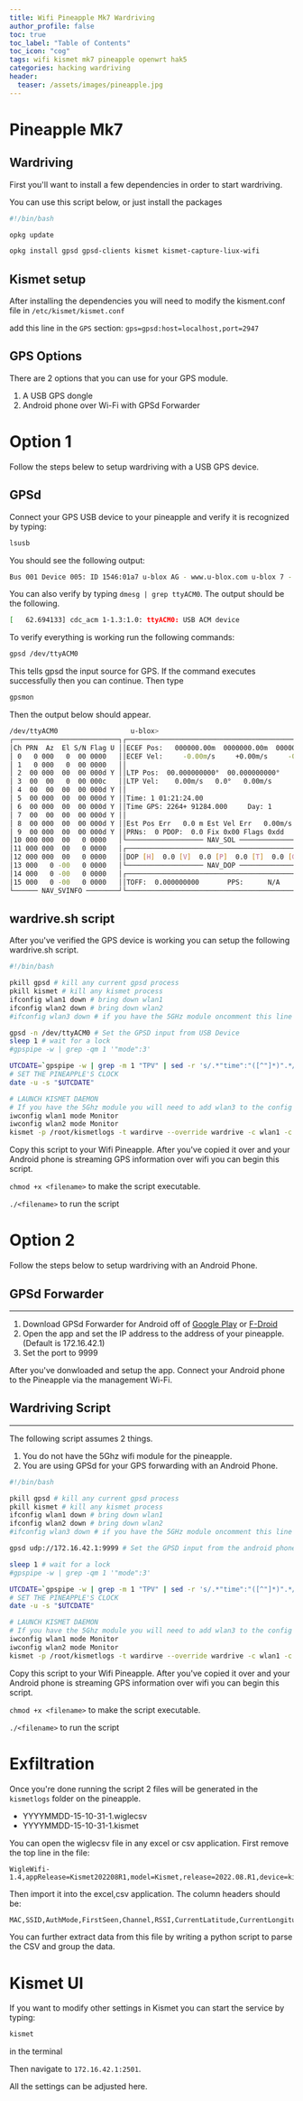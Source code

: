 ```yaml
---
title: Wifi Pineapple Mk7 Wardriving
author_profile: false
toc: true
toc_label: "Table of Contents"
toc_icon: "cog"
tags: wifi kismet mk7 pineapple openwrt hak5
categories: hacking wardriving
header:
  teaser: /assets/images/pineapple.jpg
---
```

# Pineapple Mk7


## Wardriving

First you'll want to install a few dependencies in order to start wardriving.

You can use this script below, or just install the packages
```bash
#!/bin/bash

opkg update

opkg install gpsd gpsd-clients kismet kismet-capture-liux-wifi
```
## Kismet setup
After installing the dependencies you will need to modify the kisment.conf file in `/etc/kismet/kismet.conf`

add this line in the `GPS` section: `gps=gpsd:host=localhost,port=2947`

## GPS Options

There are 2 options that you can use for your GPS module.
1. A USB GPS dongle
2. Android phone over Wi-Fi with GPSd Forwarder

# Option 1

Follow the steps belew to setup wardriving with a USB GPS device.

## GPSd

Connect your GPS USB device to your pineapple and verify it is recognized by typing:
```bash
lsusb
```

You should see the following output:

```bash
Bus 001 Device 005: ID 1546:01a7 u-blox AG - www.u-blox.com u-blox 7 - GPS/GNSS Receiver
```
You can also verify by typing `dmesg | grep ttyACM0`. The output should be the following.

```bash
[   62.694133] cdc_acm 1-1.3:1.0: ttyACM0: USB ACM device
```

To verify everything is working run the following commands:

```bash
gpsd /dev/ttyACM0
```
This tells gpsd the input source for GPS. If the command executes successfully then you can continue. Then type

```bash
gpsmon
```

Then the output below should appear.
```bash
/dev/ttyACM0                  u-blox>
┌──────────────────────────┐┌─────────────────────────────────────────────────┐
│Ch PRN  Az  El S/N Flag U ││ECEF Pos:   000000.00m  0000000.00m  0000000.00m │
│ 0   0 000   0  00 0000   ││ECEF Vel:     -0.00m/s     +0.00m/s     -0.00m/s │
│ 1   0 000   0  00 0000   ││                                                 │
│ 2  00 000  00  00 000d Y ││LTP Pos:  00.000000000°  00.000000000°    00.00m │
│ 3  00  00   0  00 000c   ││LTP Vel:    0.00m/s   0.0°   0.00m/s             │
│ 4  00  00  00  00 000d Y ││                                                 │
│ 5  00 000  00  00 000d Y ││Time: 1 01:21:24.00                              │
│ 6  00 000  00  00 000d Y ││Time GPS: 2264+ 91284.000     Day: 1             │
│ 7  00  00  00  00 000d Y ││                                                 │
│ 8  00 000  00  00 000d Y ││Est Pos Err   0.0 m Est Vel Err   0.00m/s        │
│ 9  00 000  00  00 000d Y ││PRNs:  0 PDOP:  0.0 Fix 0x00 Flags 0xdd          │
│10 000 000  00   0 0000   │└─────────────────── NAV_SOL ─────────────────────┘
│11 000 000  00   0 0000   │┌─────────────────────────────────────────────────┐
│12 000 000  00   0 0000   ││DOP [H]  0.0 [V]  0.0 [P]  0.0 [T]  0.0 [G]  0.0 │
│13 000   0 -00   0 0000   │└─────────────────── NAV_DOP ─────────────────────┘
│14 000   0 -00   0 0000   │┌─────────────────────────────────────────────────┐
│15 000   0 -00   0 0000   ││TOFF:  0.000000000       PPS:      N/A           │
└────── NAV_SVINFO ────────┘└─────────────────────────────────────────────────┘
```
## wardrive.sh script

After you've verified the GPS device is working you can setup the following wardrive.sh script.
```bash
#!/bin/bash

pkill gpsd # kill any current gpsd process
pkill kismet # kill any kismet process
ifconfig wlan1 down # bring down wlan1
ifconfig wlan2 down # bring down wlan2
#ifconfig wlan3 down # if you have the 5GHz module oncomment this line

gpsd -n /dev/ttyACM0 # Set the GPSD input from USB Device
sleep 1 # wait for a lock
#gpspipe -w | grep -qm 1 '"mode":3'

UTCDATE=`gpspipe -w | grep -m 1 "TPV" | sed -r 's/.*"time":"([^"]*)".*/\1/' | sed -e 's/^\(.\{10\}\)T\(.\{8\}\).*/\1 \2/'`
# SET THE PINEAPPLE'S CLOCK
date -u -s "$UTCDATE"

# LAUNCH KISMET DAEMON
# If you have the 5Ghz module you will need to add wlan3 to the config
iwconfig wlan1 mode Monitor
iwconfig wlan2 mode Monitor 
kismet -p /root/kismetlogs -t wardirve --override wardrive -c wlan1 -c wlan2
```

Copy this script to your Wifi Pineapple. After you've copied it over and your Android phone is streaming GPS information over wifi you can begin this script.

`chmod +x <filename>` to make the script executable.

`./<filename>` to run the script
# Option 2

Follow the steps below to setup wardriving with an Android Phone.

## GPSd Forwarder
---
1. Download GPSd Forwarder for Android off of [Google Play](https://play.google.com/store/apps/details?id=io.github.tiagoshibata.gpsdclient) or [F-Droid](https://f-droid.org/packages/io.github.tiagoshibata.gpsdclient/)
2. Open the app and set the IP address to the address of your pineapple. (Default is 172.16.42.1)
3. Set the port to 9999

After you've donwloaded and setup the app. Connect your Android phone to the Pineapple via the management Wi-Fi.

## Wardriving Script
---
The following script assumes 2 things.

1. You do not have the 5Ghz wifi module for the pineapple.
2. You are using GPSd for your GPS forwarding with an Android Phone.

```bash
#!/bin/bash

pkill gpsd # kill any current gpsd process
pkill kismet # kill any kismet process
ifconfig wlan1 down # bring down wlan1
ifconfig wlan2 down # bring down wlan2
#ifconfig wlan3 down # if you have the 5GHz module oncomment this line

gpsd udp://172.16.42.1:9999 # Set the GPSD input from the android phone

sleep 1 # wait for a lock
#gpspipe -w | grep -qm 1 '"mode":3'

UTCDATE=`gpspipe -w | grep -m 1 "TPV" | sed -r 's/.*"time":"([^"]*)".*/\1/' | sed -e 's/^\(.\{10\}\)T\(.\{8\}\).*/\1 \2/'`
# SET THE PINEAPPLE'S CLOCK
date -u -s "$UTCDATE"

# LAUNCH KISMET DAEMON
# If you have the 5Ghz module you will need to add wlan3 to the config
iwconfig wlan1 mode Monitor
iwconfig wlan2 mode Monitor 
kismet -p /root/kismetlogs -t wardirve --override wardrive -c wlan1 -c wlan2
```

Copy this script to your Wifi Pineapple. After you've copied it over and your Android phone is streaming GPS information over wifi you can begin this script.

`chmod +x <filename>` to make the script executable.

`./<filename>` to run the script
# Exfiltration

Once you're done running the script 2 files will be generated in the `kismetlogs` folder on the pineapple.
- YYYYMMDD-15-10-31-1.wiglecsv
- YYYYMMDD-15-10-31-1.kismet

You can open the wiglecsv file in any excel or csv application. First remove the top line in the file:
```csv
WigleWifi-1.4,appRelease=Kismet202208R1,model=Kismet,release=2022.08.R1,device=kismet,display=kismet,board=kismet,brand=kismet
```

Then import it into the excel,csv application. The column headers should be:

```bash
MAC,SSID,AuthMode,FirstSeen,Channel,RSSI,CurrentLatitude,CurrentLongitude,AltitudeMeters,AccuracyMeters,Type
```

You can further extract data from this file by writing a python script to parse the CSV and group the data.
# Kismet UI
If you want to modify other settings in Kismet you can start the service by typing:
```bash
kismet
```
in the terminal

Then navigate to `172.16.42.1:2501`.

All the settings can be adjusted here.
